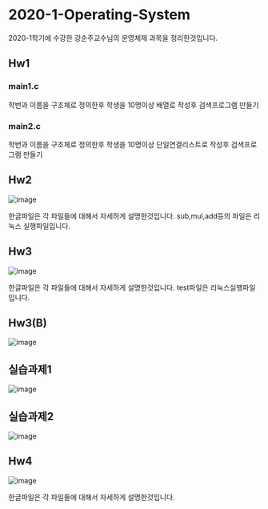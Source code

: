 # 2020-1-Operating-System  
2020-1학기에 수강한 강순주교수님의 운영체제 과목을 정리한것입니다.  

## Hw1  
### main1.c
학번과 이름을 구조체로 정의한후 학생을 10명이상 배열로 작성후 검색프로그램 만들기  

### main2.c  
학번과 이름을 구조체로 정의한후 학생을 10명이상 단일연결리스트로 작성후 검색프로그램 만들기  

## Hw2  
![image](https://user-images.githubusercontent.com/64358334/102441875-8230a500-4066-11eb-86eb-6762936ef457.png)  

한글파일은 각 파일들에 대해서 자세하게 설명한것입니다. sub,mul,add등의 파일은 리눅스 실행파일입니다.

## Hw3  
![image](https://user-images.githubusercontent.com/64358334/102441995-bb691500-4066-11eb-8e5b-77ca0082058d.png)  

한글파일은 각 파일들에 대해서 자세하게 설명한것입니다. test파일은 리눅스실행파일입니다.  

## Hw3(B)  
![image](https://user-images.githubusercontent.com/64358334/102442350-8f9a5f00-4067-11eb-9db2-a3325999f12b.png)  

## 실습과제1  
![image](https://user-images.githubusercontent.com/64358334/102442417-b6589580-4067-11eb-8e98-cf0d895b3190.png)  

## 실습과제2  
![image](https://user-images.githubusercontent.com/64358334/102442530-e9028e00-4067-11eb-8b7e-7d12c091b1bf.png)  

## Hw4  
![image](https://user-images.githubusercontent.com/64358334/102442569-0a637a00-4068-11eb-95ad-ccaf265c1773.png)

한글파일은 각 파일들에 대해서 자세하게 설명한것입니다.








